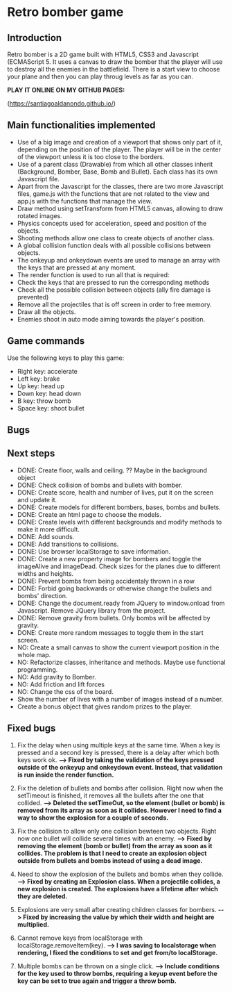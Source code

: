 # Retro bomber game

## Introduction

Retro bomber is a 2D game built with HTML5, CSS3 and Javascript (ECMAScript 5. It uses a canvas to draw the bomber that the player will use to destroy all the enemies in the battlefield. There is a start view to choose your plane and then you can play throug levels as far as you can.

__PLAY IT ONLINE ON MY GITHUB PAGES:__

(https://santiagoaldanondo.github.io/)

## Main functionalities implemented

* Use of a big image and creation of a viewport that shows only part of it, depending on the position of the player. The player will be in the center of the viewport unless it is too close to the borders.
* Use of a parent class (Drawable) from which all other classes inherit (Background, Bomber, Base, Bomb and Bullet). Each class has its own Javascript file. 
* Apart from the Javascript for the classes, there are two more Javascript files, game.js with the functions that are not related to the view and app.js with the functions that manage the view.
* Draw method using setTransform from HTML5 canvas, allowing to draw rotated images.
* Physics concepts used for acceleration, speed and position of the objects.
* Shooting methods allow one class to create objects of another class.
* A global collision function deals with all possible collisions between objects.
* The onkeyup and onkeydown events are used to manage an array with the keys that are pressed at any moment.
* The render function is used to run all that is required:
 * Check the keys that are pressed to run the corresponding methods
 * Check all the possible collision between objects (ally fire damage is prevented)  
 * Remove all the projectiles that is off screen in order to free memory.
 * Draw all the objects.
* Enemies shoot in auto mode aiming towards the player's position.

## Game commands

Use the following keys to play this game:
* Right key: accelerate
* Left key: brake
* Up key: head up
* Down key: head down
* B key: throw bomb
* Space key: shoot bullet

## Bugs


## Next steps

* DONE: Create floor, walls and ceiling. ?? Maybe in the background object
* DONE: Check collision of bombs and bullets with bomber.
* DONE: Create score, health and number of lives, put it on the screen and update it.
* DONE: Create models for different bombers, bases, bombs and bullets.
* DONE: Create an html page to choose the models.
* DONE: Create levels with different backgrounds and modify methods to make it more difficult.
* DONE: Add sounds.
* DONE: Add transitions to collisions.
* DONE: Use browser localStorage to save information.
* DONE: Create a new property image for bombers and toggle the imageAlive and imageDead. Check sizes for the planes due to different widths and heights.
* DONE: Prevent bombs from being accidentaly thrown in a row 
* DONE: Forbid going backwards or otherwise change the bullets and bombs' direction.
* DONE: Change the document.ready from JQuery to window.onload from Javascript. Remove JQuery library from the project.
* DONE: Remove gravity from bullets. Only bombs will be affected by gravity. 
* DONE: Create more random messages to toggle them in the start screen.
* NO: Create a small canvas to show the current viewport position in the whole map.
* NO: Refactorize classes, inheritance and methods. Maybe use functional programming.
* NO: Add gravity to Bomber.
* NO: Add friction and lift forces
* NO: Change the css of the board.
* Show the number of lives with a number of images instead of a number. 
* Create a bonus object that gives random prizes to the player.

## Fixed bugs

1. Fix the delay when using multiple keys at the same time. When a key is pressed and a second key is pressed, there is a delay after which both keys work ok. __--> Fixed by taking the validation of the keys pressed outside of the onkeyup and onkeydown event. Instead, that validation is run inside the render function.__  

2. Fix the deletion of bullets and bombs after collision. Right now when the setTimeout is finished, it removes all the bullets after the one that collided. __--> Deleted the setTimeOut, so the element (bullet or bomb) is removed from its array as soon as it collides. However I need to find a way to show the explosion for a couple of seconds.__

3. Fix the collision to allow only one collision bewteen two objects. Right now one bullet will collide several times with an enemy. __--> Fixed by removing the element (bomb or bullet) from the array as soon as it collides. The problem is that I need to create an explosion object outside from bullets and bombs instead of using a dead image.__

4. Need to show the explosion of the bullets and bombs when they collide. __--> Fixed by creating an Explosion class. When a projectile collides, a new explosion is created. The explosions have a lifetime after which they are deleted.__

5. Explosions are very small after creating children classes for bombers. __--> Fixed by increasing the value by which their width and height are multiplied.__

6. Cannot remove keys from localStorage with localStorage.removeItem(key). __--> I was saving to localstorage when rendering, I fixed the conditions to set and get from/to localStorage.__

7. Multiple bombs can be thrown on a single click. __--> Include conditions for the key used to throw bombs, requiring a keyup event before the key can be set to true again and trigger a throw bomb.__


